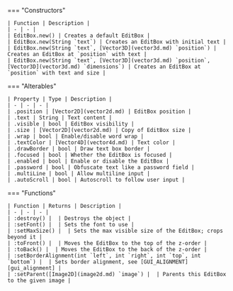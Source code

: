 === "Constructors"

    | Function | Description |
    | - | - |
    | EditBox.new() | Creates a default EditBox |
    | EditBox.new(String `text`) | Creates an EditBox with initial text |
    | EditBox.new(String `text`, [Vector3D](vector3d.md) `position`) | Creates an EditBox at `position` with text |
    | EditBox.new(String `text`, [Vector3D](vector3d.md) `position`, [Vector3D](vector3d.md) `dimensions`) | Creates an EditBox at `position` with text and size |

=== "Alterables"

    | Property | Type | Description |
    | - | - | - |
    | .position | [Vector2D](vector2d.md) | EditBox position |
    | .text | String | Text content |
    | .visible | bool | EditBox visibility |
    | .size | [Vector2D](vector2d.md) | Copy of EditBox size |
    | .wrap | bool | Enable/disable word wrap |
    | .textColor | [Vector4D](vector4d.md) | Text color |
    | .drawBorder | bool | Draw text box border |
    | .focused | bool | Whether the EditBox is focused |
    | .enabled | bool | Enable or disable the EditBox |
    | .password | bool | Obfuscate text like a password field |
    | .multiLine | bool | Allow multiline input |
    | .autoScroll | bool | Autoscroll to follow user input |

=== "Functions"

    | Function | Returns | Description |
    | - | - | - |
    | :destroy() |  | Destroys the object |
    | :setFont() |  | Sets the font to use |
    | :setMaxSize() |  | Sets the max visible size of the EditBox; crops beyond it |
    | :toFront() |  | Moves the EditBox to the top of the z-order |
    | :toBack() |  | Moves the EditBox to the back of the z-order |
    | :setBorderAlignment(int `left`, int `right`, int `top`, int `bottom`) |  | Sets border alignment, see [GUI_ALIGNMENT][gui_alignment] |
    | :setParent([Image2D](image2d.md) `image`) |  | Parents this EditBox to the given image |

[gui-alignment]: https://darttheg.github.io/LimeAPI/api/structs.html#gui_alignment